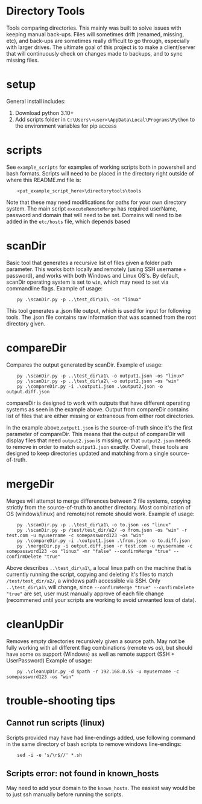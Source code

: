 # Directory Tools
Tools comparing directories. This mainly was built to solve issues with keeping manual back-ups. Files will sometimes drift (renamed, missing, etc), and back-ups are sometimes really difficult to go through, especially with larger drives. The ultimate goal of this project is to make a client/server that will continuously check on changes made to backups, and to sync missing files.

# setup
General install includes:
1. Download python 3.10+
2. Add scripts folder in `C:\Users\<user>\AppData\Local\Programs\Python` to the environment variables for pip access

# scripts
See `example_scripts` for examples of working scripts both in powershell and bash formats. Scripts will need to be placed in the directory right outside of where this README.md file is:

```
    <put_example_script_here>\directorytools\tools
```

Note that these may need modifications for paths for your own directory system. The main script `executeRemoteMerge` has required userName, password and domain that will need to be set. Domains will need to be added in the `etc/hosts` file, which depends based 

# scanDir
Basic tool that generates a recursive list of files given a folder path parameter. This works both locally and remotely (using SSH username + password), and works with both Windows and Linux OS's. By default, scanDir operating system is set to `win`, which may need to set via commandline flags. Example of usage:

```
    py .\scanDir.py -p ..\test_dir\a1\ -os "linux"
```

This tool generates a .json file output, which is used for input for following tools. The .json file contains raw information that was scanned from the root directory given.

# compareDir
Compares the output generated by scanDir. Example of usage:
```
    py .\scanDir.py -p ..\test_dir\a1\ -o output1.json -os "linux"
    py .\scanDir.py -p ..\test_dir\a2\ -o output2.json -os "win"
    py .\compareDir.py -i .\output1.json .\output2.json -o output.diff.json
```

compareDir is designed to work with outputs that have different operating systems as seen in the example above. Output from compareDir contains list of files that are either missing or extraneous from either root directories.

In the example above,`output1.json` is the source-of-truth since it's the first parameter of compareDir. This means that the output of compareDir will display files that need `output2.json` is missing, or that `output2.json` needs to remove in order to match `output1.json` exactly. Overall, these tools are designed to keep directories updated and matching from a single source-of-truth.

# mergeDir
Merges will attempt to merge differences between 2 file systems, copying strictly from the source-of-truth to another directory. Most combination of OS (windows/linux) and remote/not remote should work. Example of usage:

```
    py .\scanDir.py -p ..\test_dir\a1\ -o to.json -os "linux"
    py .\scanDir.py -p /test/test_dir/a2/ -o from.json -os "win" -r test.com -u myusername -c somepassword123 -os "win"
    py .\compareDir.py -i .\output1.json .\from.json -o to.diff.json
    py .\mergeDir.py -i output.diff.json -r test.com -u myusername -c somepassword123 -os "linux" -mr "false" --confirmMerge "true" --confirmDelete "true"
```

Above describes `..\test_dir\a1\`, a local linux path on the machine that is currently running the script, copying and deleting it's files to match `/test/test_dir/a2/`, a windows path accessible via SSH. Only `..\test_dir\a1\` will change,  since `--confirmMerge "true" --confirmDelete "true"` are set, user must manually approve of each file change (recommened until your scripts are working to avoid unwanted loss of data).

# cleanUpDir
Removes empty directories recursively given a source path. May not be fully working with all different flag combinations (remote vs os), but should have some os support (Windows) as well as remote support (SSH + UserPassword) Example of usage:

```
    py .\cleanUpDir.py -d $path -r 192.168.0.55 -u myusername -c somepassword123 -os "win"
```

# trouble-shooting tips

## Cannot run scripts (linux)
Scripts provided may have had line-endings added, use following command in the same directory of bash scripts to remove windows line-endings:
```
    sed -i -e 's/\r$//' *.sh
```

## Scripts error: <domain> not found in known_hosts
May need to add your domain to the `known_hosts`. The easiest way would be to just ssh manually before running the scripts.
